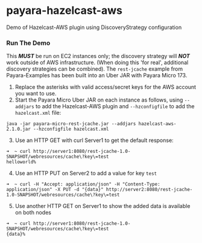 # payara-hazelcast-aws
Demo of Hazelcast-AWS plugin using DiscoveryStrategy configuration

### Run The Demo
This ***MUST*** be run on EC2 instances only; the discovery strategy will ***NOT*** work outside of AWS infrastructure. (When doing this 'for real', additional discovery strategies can be combined). The `rest-jcache` example from Payara-Examples has been built into an Uber JAR with Payara Micro 173.

1. Replace the asterisks with valid access/secret keys for the AWS account you want to use.
2. Start the Payara Micro Uber JAR on each instance as follows, using `--addjars` to add the Hazelcast-AWS plugin and `--hzconfigfile` to add the `hazelcast.xml` file:

```
java -jar payara-micro-rest-jcache.jar --addjars hazelcast-aws-2.1.0.jar --hzconfigfile hazelcast.xml
```

3. Use an HTTP GET with curl Server1 to get the default response:

```
➜  ~ curl http://server1:8080/rest-jcache-1.0-SNAPSHOT/webresources/cache\?key\=test
helloworld%
```

4. Use an HTTP PUT on Server2 to add a value for key `test`
```
➜  ~ curl -H "Accept: application/json" -H "Content-Type: application/json" -X PUT -d "{data}" http://server2:8080/rest-jcache-1.0-SNAPSHOT/webresources/cache\?key\=test
```

5. Use another HTTP GET on Server1 to show the added data is available on both nodes

```
➜  ~ curl http://server1:8080/rest-jcache-1.0-SNAPSHOT/webresources/cache\?key\=test
{data}%
```

